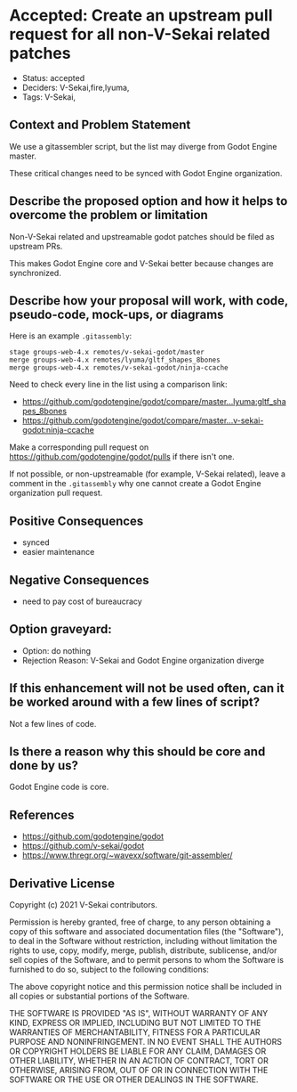# Accepted: Create an upstream pull request for all non-V-Sekai related patches

- Status: accepted <!-- draft | rejected | accepted | deprecated | superseded by -->
- Deciders: V-Sekai,fire,lyuma,
- Tags: V-Sekai,

## Context and Problem Statement

We use a gitassembler script, but the list may diverge from Godot Engine master.

These critical changes need to be synced with Godot Engine organization.

## Describe the proposed option and how it helps to overcome the problem or limitation

Non-V-Sekai related and upstreamable godot patches should be filed as upstream PRs.

This makes Godot Engine core and V-Sekai better because changes are synchronized.

## Describe how your proposal will work, with code, pseudo-code, mock-ups, or diagrams

Here is an example `.gitassembly`:

```
stage groups-web-4.x remotes/v-sekai-godot/master
merge groups-web-4.x remotes/lyuma/gltf_shapes_8bones
merge groups-web-4.x remotes/v-sekai-godot/ninja-ccache
```

Need to check every line in the list using a comparison link:

- https://github.com/godotengine/godot/compare/master...lyuma:gltf_shapes_8bones
- https://github.com/godotengine/godot/compare/master...v-sekai-godot:ninja-ccache

Make a corresponding pull request on https://github.com/godotengine/godot/pulls if there isn't one.

If not possible, or non-upstreamable (for example, V-Sekai related), leave a comment in the `.gitassembly` why one cannot create a Godot Engine organization pull request.

## Positive Consequences <!-- optional -->

- synced
- easier maintenance

## Negative Consequences <!-- optional -->

- need to pay cost of bureaucracy

## Option graveyard: <!-- same as above -->

- Option: do nothing
- Rejection Reason: V-Sekai and Godot Engine organization diverge

## If this enhancement will not be used often, can it be worked around with a few lines of script?

Not a few lines of code.

## Is there a reason why this should be core and done by us?

Godot Engine code is core.

## References <!-- optional -->

- https://github.com/godotengine/godot
- https://github.com/v-sekai/godot
- https://www.thregr.org/~wavexx/software/git-assembler/

## Derivative License

Copyright (c) 2021 V-Sekai contributors.

Permission is hereby granted, free of charge, to any person obtaining a copy
of this software and associated documentation files (the "Software"), to deal
in the Software without restriction, including without limitation the rights
to use, copy, modify, merge, publish, distribute, sublicense, and/or sell
copies of the Software, and to permit persons to whom the Software is
furnished to do so, subject to the following conditions:

The above copyright notice and this permission notice shall be included in all
copies or substantial portions of the Software.

THE SOFTWARE IS PROVIDED "AS IS", WITHOUT WARRANTY OF ANY KIND, EXPRESS OR
IMPLIED, INCLUDING BUT NOT LIMITED TO THE WARRANTIES OF MERCHANTABILITY,
FITNESS FOR A PARTICULAR PURPOSE AND NONINFRINGEMENT. IN NO EVENT SHALL THE
AUTHORS OR COPYRIGHT HOLDERS BE LIABLE FOR ANY CLAIM, DAMAGES OR OTHER
LIABILITY, WHETHER IN AN ACTION OF CONTRACT, TORT OR OTHERWISE, ARISING FROM,
OUT OF OR IN CONNECTION WITH THE SOFTWARE OR THE USE OR OTHER DEALINGS IN THE
SOFTWARE.
